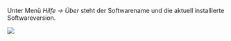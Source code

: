 Unter Menü *Hilfe → Über* steht der Softwarename  und die aktuell installierte Softwareversion.

![](http://xpecto.github.io/docs/img/img_1421742602251.png)

